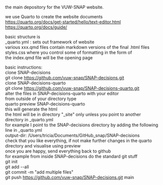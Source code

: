 the main depository for the VUW-SNAP website.<br>

we use Quarto to create the website documents <br>
https://quarto.org/docs/get-started/hello/text-editor.html <br>
https://quarto.org/docs/guide/ <br>

basic structure is <br>
_quarto.yml : sets out framework of website <br>
various xxx.qmd files contain markdown versions of the final .html files <br>
styles.css where you control some of formatting in the form of  <br>
the index.qmd file will be the opening page <br>

basic instructions: <br>
clone SNAP-decisions  <br>
git clone https://github.com/vuw-snap/SNAP-decisions.git <br>
clone SNAP-decisions-quarto  <br>
git clone https://github.com/vuw-snap/SNAP-decisions-quarto.git <br>
alter the files in SNAP-decisions-quarto with your editor <br>
from outside of your directory type  <br>
     quarto preview SNAP-decisions-quarto <br>
this will generate the html <br>
the html will be in directory "_site" only unless you point to another directory in _quarto.yml  <br>
for example I point to the SNAP-decisions directory by adding the following line in _quarto.yml <br>
output-dir: /Users/tricia/Documents/GitHub_snap/SNAP-decisions <br>
check that you like everything, if not make further changes in the quarto directory and visualise using preview <br>
once you are happy, send everything back to github <br>
for example from inside SNAP-decisions do the standard git stuff <br>
git init <br>
git add --all <br>
git commit -m "add multiple files" <br>
git push https://github.com/vuw-snap/SNAP-decisions.git main <br>
